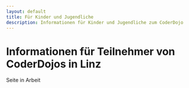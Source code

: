 ```yaml
---
layout: default
title: Für Kinder und Jugendliche
description: Informationen für Kinder und Jugendliche zum CoderDojo
---
```


# Informationen für Teilnehmer von CoderDojos in Linz #


Seite in Arbeit